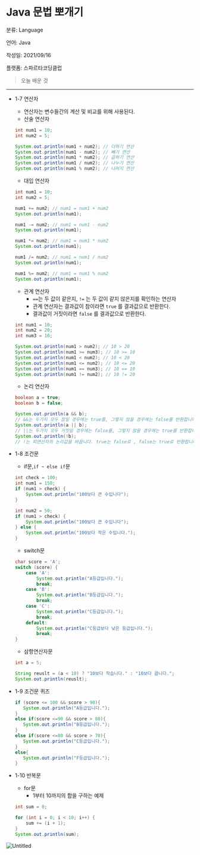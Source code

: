 # Java 문법 뽀개기

분류: Language

언어: Java

작성일: 2021/09/16

플랫폼: 스파르타코딩클럽

> 오늘 배운 것
> 

---

- 1-7 연산자
    - 연산자는 변수들간의 계산 및 비교를 위해 사용된다.
    - 산술 연산자
    
    ```java
    int num1 = 10;
    int num2 = 5; 
    
    System.out.println(num1 + num2); // 더하기 연산
    System.out.println(num1 - num2); // 빼기 연산
    System.out.println(num1 * num2); // 곱하기 연산
    System.out.println(num1 / num2); // 나누기 연산
    System.out.println(num1 % num2); // 나머지 연산
    ```
    
    - 대입 연산자
    
    ```java
    int num1 = 10;
    int num2 = 5;
    
    num1 += num2; // num1 = num1 + num2
    System.out.println(num1);
    
    num1 -= num2; // num1 = num1 - num2
    System.out.println(num1);
    
    num1 *= num2; // num1 = num1 * num2
    System.out.println(num1);
    
    num1 /= num2; // num1 = num1 / num2
    System.out.println(num1);
    
    num1 %= num2; // num1 = num1 % num2 
    System.out.println(num1);
    ```
    
    - 관계 연산자
        - `==`는 두 값이 같은지, `!=` 는 두 값이 같지 않은지를 확인하는 연산자
        - 관계 연산자는 결과값이 참이라면 `true` 를 결과값으로 반환한다.
        - 결과값이 거짓이라면 `false` 를 결과값으로 반환한다.
    
    ```java
    int num1 = 10;
    int num2 = 20;
    int num3 = 10;
    
    System.out.println(num1 > num2); // 10 > 20
    System.out.println(num1 >= num3); // 10 >= 10
    System.out.println(num1 < num2); // 10 < 20
    System.out.println(num1 <= num2); // 10 <= 20
    System.out.println(num1 == num3); // 10 == 10
    System.out.println(num1 != num2); // 10 != 20
    ```
    
    - 논리 연산자
    
    ```java
    boolean a = true;
    boolean b = false;
    
    System.out.println(a && b);
    // &&는 두가지 모두 참일 경우에는 true를, 그렇지 않을 경우에는 false를 반환합니다.
    System.out.println(a || b);
    // ||는 두가지 모두 거짓일 경우에는 false를, 그렇지 않을 경우에는 true를 반환합니다.
    System.out.println(!b);
    // !는 피연산자의 논리값을 바꿉니다. true는 false로 , false는 true로 반환합니다.
    ```
    
- 1-8 조건문
    - if문,`if ~ else if`문
    
    ```java
    int check = 100;
    int num1 = 150;
    if (num1 > check) {
        System.out.println("100보다 큰 수입니다");
    }
    
    int num2 = 50;
    if (num1 > check) {
        System.out.println("100보다 큰 수입니다");
    } else {
        System.out.println("100보다 작은 수입니다.");
    }
    ```
    
    - switch문
    
    ```java
    char score = 'A';
    switch (score) {
        case 'A':
            System.out.println("A등급입니다.");
            break;
        case 'B':
            System.out.println("B등급입니다.");
            break;
        case 'C':
            System.out.println("C등급입니다.");
            break;
        default:
            System.out.println("C등급보다 낮은 등급입니다.");
            break;
    }
    ```
    
    - 삼항연산자문
    
    ```java
    int a = 5;
    
    String reuslt = (a < 10) ? "10보다 작습니다." : "10보다 큽니다.";
    System.out.println(reuslt);
    ```
    
- 1-9 조건문 퀴즈
    
    ```java
    if (score <= 100 && score > 90){
       System.out.println("A등급입니다.");
    }
    else if(score <=90 && score > 80){
       System.out.println("B등급입니다.");
    }
    else if(score <=80 && score > 70){
       System.out.println("C등급입니다.");
    }
    else{
       System.out.println("F등급입니다.");
    }
    ```
    
- 1-10 반복문
    - for문
        - 1부터 10까지의 합을 구하는 예제
    
    ```java
    int sum = 0;
    
    for (int i = 0; i < 10; i++) {
        sum += (i + 1);
    }
    System.out.println(sum);
    ```
    

![Untitled](Java%20%E1%84%86%E1%85%AE%E1%86%AB%E1%84%87%E1%85%A5%E1%86%B8%20%E1%84%88%E1%85%A9%E1%84%80%E1%85%A2%E1%84%80%E1%85%B5%203346ae78039e43f595e0f4189d67865f/Untitled.png)
